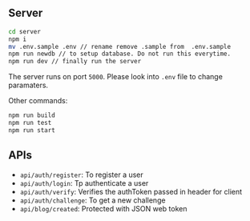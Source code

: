 ## Server

```bash
cd server
npm i
mv .env.sample .env // rename remove .sample from  .env.sample
npm run newdb // to setup database. Do not run this everytime.
npm run dev // finally run the server
```

The server runs on port `5000`. Please look into `.env` file to change paramaters. 

Other commands:

```bash
npm run build
npm run test
npm run start 
```

## APIs

- `api/auth/register`: To register a user
- `api/auth/login`: Tp authenticate a user
- `api/auth/verify`: Verifies the authToken passed in header for client
- `api/auth/challenge`: To get a new challenge
- `api/blog/created`: Protected with JSON web token

